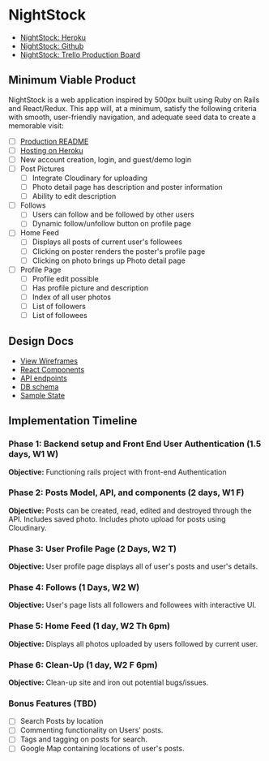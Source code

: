 # NightStock

- [NightStock: Heroku][heroku]
- [NightStock: Github][github]
- [NightStock: Trello Production Board][trello]

[heroku]: http://nightstock.herokuapp.com/#/
[github]: https://github.com/AkashSkySingh/NightStock
[trello]: https://trello.com/b/3U9nmBBR/full-stack-project-nightstock

## Minimum Viable Product
NightStock is a web application inspired by 500px built using Ruby on Rails and React/Redux. This app will, at a minimum, satisfy the following criteria with smooth, user-friendly navigation, and adequate seed data to create a memorable visit:

- [ ] [Production README](docs/production_readme.md)
- [ ] [Hosting on Heroku][heroku]
- [ ] New account creation, login, and guest/demo login
- [ ] Post Pictures
  - [ ] Integrate Cloudinary for uploading
  - [ ] Photo detail page has description and poster information
  - [ ] Ability to edit description
- [ ] Follows
  - [ ] Users can follow and be followed by other users
  - [ ] Dynamic follow/unfollow button on profile page
- [ ] Home Feed
  - [ ] Displays all posts of current user's followees
  - [ ] Clicking on poster renders the poster's profile page
  - [ ] Clicking on photo brings up Photo detail page
- [ ] Profile Page
  - [ ] Profile edit possible
  - [ ] Has profile picture and description
  - [ ] Index of all user photos
  - [ ] List of followers
  - [ ] List of followees

## Design Docs
* [View Wireframes][wireframes]
* [React Components][components]
* [API endpoints][api-endpoints]
* [DB schema][schema]
* [Sample State][sample-state]

[wireframes]: docs/wireframes
[components]: docs/component-hierarchy.md
[sample-state]: docs/sample-state.md
[api-endpoints]: docs/api-endpoints.md
[schema]: docs/schema.md

## Implementation Timeline

### Phase 1: Backend setup and Front End User Authentication (1.5 days, W1 W)

**Objective:** Functioning rails project with front-end Authentication

### Phase 2: Posts Model, API, and components (2 days, W1 F)

**Objective:** Posts can be created, read, edited and destroyed through the API. Includes saved photo. Includes photo upload for posts using Cloudinary.

### Phase 3: User Profile Page (2 Days, W2 T)

**Objective:** User profile page displays all of user's posts and user's details.

### Phase 4: Follows (1 Days, W2 W)

**Objective:** User's page lists all followers and followees with interactive UI.

### Phase 5: Home Feed (1 day, W2 Th 6pm)

**Objective:** Displays all photos uploaded by users followed by current user.

### Phase 6: Clean-Up (1 day, W2 F 6pm)

**Objective:** Clean-up site and iron out potential bugs/issues.


### Bonus Features (TBD)
- [ ] Search Posts by location
- [ ] Commenting functionality on Users' posts.
- [ ] Tags and tagging on posts for search.
- [ ] Google Map containing locations of user's posts.
